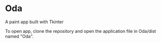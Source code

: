 # Oda
A paint app built with Tkinter

To open app, clone the repository and open the application file in Oda/dist named "Oda". 
